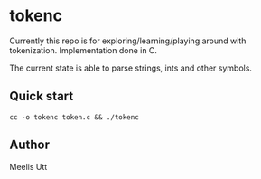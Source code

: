 # tokenc

Currently this repo is for exploring/learning/playing around with tokenization.
Implementation done in C.

The current state is able to parse strings, ints and other symbols.

## Quick start

```{.sh}
cc -o tokenc token.c && ./tokenc
```

## Author

Meelis Utt